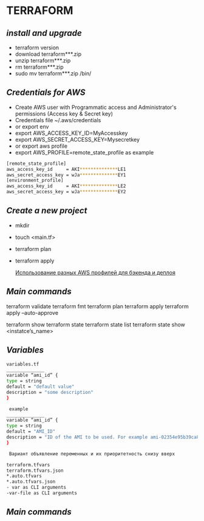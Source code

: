 # TERRAFORM
## _install and upgrade_
- terraform version
- download terraform***.zip
- unzip terraform***.zip
- rm terraform***.zip
- sudo mv terraform***.zip /bin/

## _Credentials for AWS_
- Create AWS user with Programmatic access and Administrator's permissions (Access key & Secret key)
- Credentials file ~/.aws/credentials
- or export env
- export AWS_ACCESS_KEY_ID=MyAccesskey
- export AWS_SECRET_ACCESS_KEY=Mysecretkey
- or export aws profile
- export AWS_PROFILE=remote_state_profile
as example
```sh
[remote_state_profile]
aws_access_key_id     = AKI**************LE1
aws_secret_access_key = wJa**************EY1
[environment_profile]
aws_access_key_id     = AKI**************LE2
aws_secret_access_key = wJa**************EY2
```

## _Create a new project_
- mkdir <projectname>
- touch <main.tf>
- terraform plan
- terraform apply

  [Использование разных AWS профилей для бэкенда и деплоя](https://notessysadmin.com/terraform-different-aws-profiles-for-s3-backend-and-environment)
  
## _Main commands_
terraform validate
terraform fmt
terraform plan
terraform apply
terraform apply –auto-approve

terraform show
terraform state
terraform state list
terraform state show <instatce’s_name>

## _Variables_
  ```sh
  variables.tf
______________
variable “ami_id” { 
type = string
default = "default value" 
description = "some description" 
}
  ```
 ```sh
  example
______________
variable “ami_id” { 
type = string 
default = "AMI_ID" 
description = "ID of the AMI to be used. For example ami-02354e95b39ca8dec" 
}

  ```
 ```sh
  Вариант объявление переменных и их приоритетность снизу вверх

terraform.tfvars
terraform.tfvars.json
*.auto.tfvars
*.auto.tfvars.json
- var as CLI arguments
-var-file as CLI arguments
  ``` 
  
## _Main commands_
